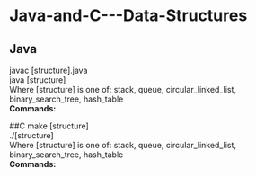 # Java-and-C---Data-Structures
## Java
javac [structure].java  
java [structure]  
Where [structure] is one of: stack, queue, circular_linked_list, binary_search_tree, hash_table  
**Commands:**  


##C
make [structure]  
./[structure]  
Where [structure] is one of: stack, queue, circular_linked_list, binary_search_tree, hash_table  
**Commands:**  
